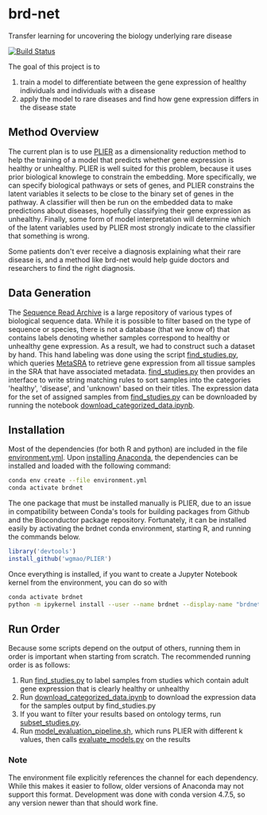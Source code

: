 # brd-net
Transfer learning for uncovering the biology underlying rare disease

[![Build Status](https://travis-ci.com/greenelab/brd-net.svg?branch=master)](https://travis-ci.org/ben-heil/brd-net)

The goal of this project is to 
1. train a model to differentiate between the gene expression of healthy individuals and individuals with a disease
2. apply the model to rare diseases and find how gene expression differs in the disease state

## Method Overview
The current plan is to use [PLIER](https://github.com/wgmao/PLIER) as a dimensionality reduction method to help the training of a model that
predicts whether gene expression is healthy or unhealthy. 
PLIER is well suited for this problem, because it uses prior biological knowlege to constrain the embedding.
More specifically, we can specify biological pathways or sets of genes, and PLIER constrains the latent variables it selects to be close to the binary set of genes in the pathway.
A classifier will then be run on the embedded data to make predictions about diseases, hopefully classifying their gene expression as unhealthy.
Finally, some form of model interpretation will determine which of the latent variables used by PLIER most strongly indicate to the classifier that something is wrong.

Some patients don't ever receive a diagnosis explaining what their rare disease is, and a method like brd-net would help guide doctors and researchers to find the right diagnosis.

## Data Generation
The [Sequence Read Archive](https://www.ncbi.nlm.nih.gov/sra) is a large repository of various types of biological sequence data.
While it is possible to filter based on the type of sequence or species, there is not a database (that we know of) that contains labels denoting whether samples
correspond to healthy or unhealthy gene expression. 
As a result, we had to construct such a dataset by hand.
This hand labeling was done using the script [find\_studies.py](brdnet/find_studies.py), which queries [MetaSRA](http://metasra.biostat.wisc.edu/) to retrieve
gene expression from all tissue samples in the SRA that have associated metadata.
[find\_studies.py](brdnet/find_studies.py) then provides an interface to write string matching rules to sort samples into 
the categories 'healthy', 'disease', and 'unknown' based on their titles. 
The expression data for the set of assigned samples from [find\_studies.py](brdnet/find_studies.py) can be downloaded by 
running the notebook [download\_categorized\_data.ipynb](brdnet/download_categorized_data.ipynb).


## Installation
Most of the dependencies (for both R and python) are included in the file [environment.yml](brdnet/environment.yml).
Upon [installing Anaconda](https://docs.anaconda.com/anaconda/install/), the dependencies can be installed and loaded with the following command:

```sh
conda env create --file environment.yml
conda activate brdnet
```

The one package that must be installed manually is PLIER, due to an issue in compatibility between Conda's tools for
building packages from Github and the Bioconductor package repository.
Fortunately, it can be installed easily by activating the brdnet conda environment, starting R, and running the commands below.

```R
library('devtools')
install_github('wgmao/PLIER')
```


Once everything is installed, if you want to create a Jupyter Notebook kernel from the environment, you can do so with

```sh
conda activate brdnet
python -m ipykernel install --user --name brdnet --display-name "brdnet"
```
## Run Order 
Because some scripts depend on the output of others, running them in order is important when starting from scratch.
The recommended running order is as follows:

1. Run [find\_studies.py](brdnet/find_studies.py) to label samples from studies which contain adult gene expression that is clearly healthy or unhealthy
2. Run [download\_categorized\_data.ipynb](brdnet/download_categorized_data.ipynb) to download the expression data for the samples output by find\_studies.py
3. If you want to filter your results based on ontology terms, run [subset\_studies.py](brdnet/subset_studies.py).
4. Run [model\_evaluation\_pipeline.sh](model_evaluation_pipeline.sh), which runs PLIER with different k values, then calls [evaluate\_models.py](brdnet/evaluate_models.py) on the results

### Note
The environment file explicitly references the channel for each dependency.
While this makes it easier to follow, older versions of Anaconda may not support this format.
Development was done with conda version 4.7.5, so any version newer than that should work fine.
